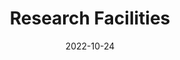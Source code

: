 ---
title: Research Facilities
date: 2022-10-24

type: landing

sections:

  - block: slider
    content:
      slides:
      - title: '<span style="color: #000; font-weight: bold;"><em>i-BRAIN</em> Nanofab Facilities</span>'
        content: 
          '<span style="color: #000; font-size: 20px; line-height: 1.1 !important;">i-BRAIN encompasses advanced research laboratories, unique nanofabrication facilities and a positive, interdisciplinary culture designed to create a globally influential innovation hub that leverages resources across science, engineering and medicine to create disruptive BCI technologies and the uniquely trained young talent that drive translation and commercialization to treat human brain diseases.</span>'

        align: left
        background:
          image:
            filename: facility_2_sub.png
            filters:
              brightness: 1.0
          position: center
          color: '#fff'
    design:
      # Slide height is automatic unless you force a specific height (e.g. '400px')
      slide_height: '500px'
      is_fullscreen: false
      # Automatically transition through slides?
      loop: false
      # Duration of transition between slides (in ms)
      interval: 2000
      # Custom CSS for text color
      css_style: |
        .hero-title, .hero-lead {
          color: #000 !important;
        }

  # - block: hero
  #   content:
  #     title: State-of-the-Art Research Facilities
  #     text: |
  #       Our laboratory is equipped with cutting-edge instruments and facilities to support world-class research in brain-computer interfaces, nanoelectronics, and bioelectronics.
  #     image:
  #       filename: facility_overall.png
  #   design:
  #     spacing:
  #       padding: ['40px', '0', '40px', '0']

  - block: markdown
    content:
      title: Equipment Inventory
      subtitle: 
      text: |
        ## Nanofabrication & Cleanroom
        <!--         
        <div class="d-flex justify-content-center" style="position: relative; display: inline-block;">
          {{< figure src="nanofab_layout.png" alt="Nanofabrication Layout" id="nanofab-image" >}}
          
          <div class="click-overlay" style="position: absolute; top: 0; left: 0; width: 100%; height: 100%; z-index: 10; pointer-events: none;">
            <a href="./ebl/" class="ebl-area" style="position: absolute; left: 184px; top: 273px; width: 545px; height: 152px; cursor: pointer; pointer-events: all; background: rgba(255,0,0,0.1); border: 2px solid rgba(255,0,0,0.3); display: block; text-decoration: none;" title="点击查看 Electron Beam Lithography 详情"></a>
          </div>
        </div>
         -->
        <!-- 设施导航栏 -->
        <div class="facility-navbar" style="background: linear-gradient(135deg, #8B1538, #2f84d1); margin-top: 20px; border-radius: 8px; overflow: hidden; box-shadow: 0 4px 8px rgba(0,0,0,0.2);">
          <div class="d-flex justify-content-center flex-wrap">
            <button class="nav-btn" data-target="overview" style="background: transparent; border: none; color: white; padding: 12px 20px; cursor: pointer; transition: all 0.3s; border-right: 1px solid rgba(255,255,255,0.2); font-weight: 500;" onmouseover="this.style.background='rgba(255,255,255,0.1)'" onmouseout="this.style.background='transparent'">Overview</button>
            <button class="nav-btn" data-target="lithography" style="background: transparent; border: none; color: white; padding: 12px 20px; cursor: pointer; transition: all 0.3s; border-right: 1px solid rgba(255,255,255,0.2); font-weight: 500;" onmouseover="this.style.background='rgba(255,255,255,0.1)'" onmouseout="this.style.background='transparent'">Lithography</button>
            <button class="nav-btn" data-target="deposition" style="background: transparent; border: none; color: white; padding: 12px 20px; cursor: pointer; transition: all 0.3s; border-right: 1px solid rgba(255,255,255,0.2); font-weight: 500;" onmouseover="this.style.background='rgba(255,255,255,0.1)'" onmouseout="this.style.background='transparent'">Thin Film Deposition</button>
            <button class="nav-btn" data-target="etching" style="background: transparent; border: none; color: white; padding: 12px 20px; cursor: pointer; transition: all 0.3s; border-right: 1px solid rgba(255,255,255,0.2); font-weight: 500;" onmouseover="this.style.background='rgba(255,255,255,0.1)'" onmouseout="this.style.background='transparent'">Etching</button>
            <button class="nav-btn" data-target="metrology" style="background: transparent; border: none; color: white; padding: 12px 20px; cursor: pointer; transition: all 0.3s; border-right: 1px solid rgba(255,255,255,0.2); font-weight: 500;" onmouseover="this.style.background='rgba(255,255,255,0.1)'" onmouseout="this.style.background='transparent'">Metrology and Backend</button>
            <button class="nav-btn" data-target="other" style="background: transparent; border: none; color: white; padding: 12px 20px; cursor: pointer; transition: all 0.3s; font-weight: 500;" onmouseover="this.style.background='rgba(255,255,255,0.1)'" onmouseout="this.style.background='transparent'">Other Facilities</button>
          </div>
        </div>
        
        <!-- 内容展示区域 -->
        <div class="facility-content" style="margin-top: 20px; padding: 20px; background: #f8f9fa; border-radius: 8px; min-height: 200px;">
          <div id="overview" class="content-panel" style="display: block;">
            <h3 style="color: #8B1538; margin-bottom: 15px;">🏢 设施概览</h3>
            <p>我们的纳米加工洁净室配备了完整的微纳制造工艺链，包括光刻、薄膜沉积、刻蚀、计量检测等关键工艺设备。</p>
            <div class="row mt-3">
              <div class="col-md-6">
                <h5>🔬 主要工艺能力</h5>
                <ul>
                  <li>电子束光刻 (EBL)</li>
                  <li>紫外光刻 (UV Lithography)</li>
                  <li>物理气相沉积 (PVD)</li>
                  <li>化学气相沉积 (CVD)</li>
                </ul>
              </div>
              <div class="col-md-6">
                <h5>📏 技术指标</h5>
                <ul>
                  <li>最小线宽: 8nm</li>
                  <li>套刻精度: ±10nm</li>
                  <li>洁净度: Class 100</li>
                  <li>温湿度控制: ±0.1°C, ±1%RH</li>
                </ul>
              </div>
            </div>
          </div>
          
          <div id="lithography" class="content-panel" style="display: none;">
            <h3 style="color: #8B1538; margin-bottom: 15px;">🔬 光刻工艺</h3>
            <div class="row">
              <div class="col-md-8">
                <h5>电子束光刻 (EBL)</h5>
                <p>高精度电子束光刻系统，支持纳米级图形制备。</p>
                <ul>
                  <li><strong>电子枪类型:</strong> Schottky Field Emission</li>
                  <li><strong>加速电压:</strong> 50kV</li>
                  <li><strong>分辨率:</strong> 8nm</li>
                  <li><strong>电流范围:</strong> 100pA - 100nA</li>
                  <li><strong>样品尺寸:</strong> 最大300mm</li>
                </ul>
                <a href="./ebl/" class="btn" style="background: #8B1538; color: white; padding: 8px 16px; text-decoration: none; border-radius: 4px; margin-top: 10px; display: inline-block;">查看详细规格 →</a>
              </div>
              <div class="col-md-4">
                <div style="background: #e9ecef; padding: 15px; border-radius: 8px; text-align: center;">
                  <h6>工艺流程</h6>
                  <p style="font-size: 0.9em; margin: 0;">样品准备 → 胶膜涂覆 → 曝光 → 显影 → 检测</p>
                </div>
              </div>
            </div>
          </div>
          
          <div id="deposition" class="content-panel" style="display: none;">
            <h3 style="color: #8B1538; margin-bottom: 15px;">🎯 薄膜沉积</h3>
            <p>提供多种薄膜沉积工艺，满足不同材料和厚度需求。</p>
            <div class="row">
              <div class="col-md-6">
                <h5>物理气相沉积 (PVD)</h5>
                <ul>
                  <li>溅射沉积</li>
                  <li>电子束蒸发</li>
                  <li>热蒸发</li>
                </ul>
              </div>
              <div class="col-md-6">
                <h5>化学气相沉积 (CVD)</h5>
                <ul>
                  <li>等离子体增强CVD</li>
                  <li>低压CVD</li>
                  <li>原子层沉积 (ALD)</li>
                </ul>
              </div>
            </div>
          </div>
          
          <div id="etching" class="content-panel" style="display: none;">
            <h3 style="color: #8B1538; margin-bottom: 15px;">⚡ 刻蚀工艺</h3>
            <p>精密刻蚀设备，支持各种材料的图形转移。</p>
            <ul>
              <li><strong>干法刻蚀:</strong> RIE, ICP-RIE, 深硅刻蚀</li>
              <li><strong>湿法刻蚀:</strong> 各种化学刻蚀液</li>
              <li><strong>刻蚀精度:</strong> ±5nm</li>
              <li><strong>深宽比:</strong> 最高50:1</li>
            </ul>
          </div>
          
          <div id="metrology" class="content-panel" style="display: none;">
            <h3 style="color: #8B1538; margin-bottom: 15px;">📊 计量检测</h3>
            <p>完善的计量检测设备，确保工艺质量和产品可靠性。</p>
            <div class="row">
              <div class="col-md-6">
                <h5>形貌检测</h5>
                <ul>
                  <li>扫描电子显微镜 (SEM)</li>
                  <li>原子力显微镜 (AFM)</li>
                  <li>光学显微镜</li>
                </ul>
              </div>
              <div class="col-md-6">
                <h5>电学测试</h5>
                <ul>
                  <li>探针台测试</li>
                  <li>参数分析仪</li>
                  <li>网络分析仪</li>
                </ul>
              </div>
            </div>
          </div>
          
          <div id="other" class="content-panel" style="display: none;">
            <h3 style="color: #8B1538; margin-bottom: 15px;">🔧 其他设施</h3>
            <p>配套的辅助设施和特殊工艺设备。</p>
            <ul>
              <li><strong>清洗设备:</strong> 超声波清洗、等离子体清洗</li>
              <li><strong>烘烤设备:</strong> 热板、烘箱、快速退火炉</li>
              <li><strong>存储设施:</strong> 氮气柜、真空存储</li>
              <li><strong>安全设施:</strong> 化学品柜、废液处理</li>
            </ul>
          </div>
        </div>
        
        <script>
        document.addEventListener('DOMContentLoaded', function() {
          const navButtons = document.querySelectorAll('.nav-btn');
          const contentPanels = document.querySelectorAll('.content-panel');
          
          navButtons.forEach(button => {
            button.addEventListener('click', function() {
              const target = this.getAttribute('data-target');
              
              // 移除所有按钮的激活状态
              navButtons.forEach(btn => {
                btn.style.background = 'transparent';
                btn.style.fontWeight = '500';
              });
              
              // 激活当前按钮
              this.style.background = 'rgba(255,255,255,0.2)';
              this.style.fontWeight = '600';
              
              // 隐藏所有内容面板
              contentPanels.forEach(panel => {
                panel.style.display = 'none';
              });
              
              // 显示目标内容面板
              const targetPanel = document.getElementById(target);
              if (targetPanel) {
                targetPanel.style.display = 'block';
              }
            });
          });
        });
        </script>
        
        #### 电子束光刻 (EBL)
        - **电子枪类型：** Schottky Field Emission, Gaussian beam shape
        - **加速电压：** 50 kV
        - **束流范围：** 100 pA – 100 nA
            - **分辨率：** 8 nm  
            - **套刻精度：** ±10 nm  
            - **拼接精度：** ±10 nm  
            - **最大曝光场：**  
                - 2000 μm @ 25 kV  
                - 1000 μm @ 50 kV  
            - **最大样品尺寸：** 200 mm  


        - **Maskless Aligner:**
            - **最大样品尺寸：** 300 mm / 12 inch  
            - **最大曝光面积：** 290 mm × 290 mm  
            - **分辨率：** ≤600 nm  
            - **套刻精度：** 500 nm @ 200 mm  
            - **光源：** 375 nm / 405 nm 

        
        ## Mask Aligner Specifications

        - **Automation:** Mechanical semi-automatic transfer, automatic alignment, and automatic exposure  
        - **Exposure Area:** 210 × 210 mm  
        - **Illumination Uniformity:** ≤ 4%  
        - **UV Beam Angle:** ≤ 2°  
        - **UV Central Wavelengths:** 365 / 405 / 435 nm  
        - **Gap Adjustment:** 0 – ≥ 1000 µm, adjustable  
        - **Alignment Accuracy:**  
          - Front-side alignment: ≤ ±1 µm  
          - Backside alignment: ≤ ±2 µm (with infrared alignment capability)  
        - **Exposure Modes:**  
          - Contact/vacuum exposure: ≤ 1 µm  
          - Proximity exposure gap: 10 µm ± 3 µm  
          - Modes: Hard contact (vacuum), soft contact, proximity exposure  
        - **Pre-Alignment System:**  
          - Image recognition and automatic rotation system with pre-alignment stage  
          - Rotation angle range: ≥ ±180°  
          - Rotation accuracy: ≤ 0.01°  
        - **Automatic Alignment System:**  
          - Includes UVW alignment stage and air-bearing auto-leveling system  
          - Alignment range (X, Y): ≥ ±5 mm  
          - Rotation angle adjustment: ≥ ±3°  
          - Microscopes (top and bottom) with two sets of lenses each, controlled by XYZ motorized stages  
        - **Mask Sizes Supported:** 9" × 9", 7" × 7", 6" × 6", 5" × 5"  
        - **Substrate Sizes Supported:** 8", 6", 5", 4", 3"  
        - **Alignment Stage Z-axis Movement:** ≥ ±25 mm, with three-point air-bearing leveling  

        ## E-Beam Evaporator System Specifications

        - **Maximum Wafer Size:** 200 mm / 8 inch  
        - **Substrate Temperature:** Up to 80°C  
        - **Film Uniformity:** ±2% @ 8 inch  
        - **Crucibles:** 6 crucibles, 25 cc each  
        - **Power Supply:** 10 kW  
        - **Electron Beam High Voltage:** 10 kV  
        - **Maximum Beam Current:** 1000 mA  
        - **Photolithography** - Maskless Aligner
          - UV exposure system with contact and proximity modes
          - Minimum feature size: 1 μm

        ### **Etching & Deposition**
        - **Reactive Ion Etching (RIE)** - Oxford Plasmalab 80 Plus
          - Anisotropic dry etching for silicon, III-V semiconductors
          - Multiple gas chemistry options
        
        - **Chemical Vapor Deposition (CVD)** - Aixtron 200/4 RF-S
          - Metal-organic CVD for III-V nanowire growth
          - Temperature range: 400-800°C
        
        - **Atomic Layer Deposition (ALD)** - Cambridge NanoTech Savannah S100
          - Conformal thin film deposition
          - Thickness control: < 1 Å precision
        
        ---
    design:
      columns: '1'

  

  # - block: markdown
  #   content:
  #     title: Visit Our Facilities
  #     subtitle: Schedule a tour or discuss collaboration opportunities
  #     text: |
  #       <div style="text-align: center; padding: 40px; background: linear-gradient(135deg, #28a745 0%, #20c997 100%); border-radius: 10px; color: white; margin: 20px 0;">
  #         <h3 style="color: white; margin-bottom: 20px;">Interested in Our Facilities?</h3>
  #         <p style="font-size: 18px; margin-bottom: 30px;">Schedule a facility tour or discuss potential collaborations with our team.</p>
  #         <div style="display: flex; justify-content: center; gap: 20px; flex-wrap: wrap;">
  #           <a href="../contact/" style="background: white; color: #28a745; padding: 15px 30px; border-radius: 5px; text-decoration: none; font-weight: bold; display: inline-block;">Contact Us</a>
  #           <a href="mailto:facilities@ibrain-lab.com" style="background: rgba(255,255,255,0.2); color: white; padding: 15px 30px; border-radius: 5px; text-decoration: none; font-weight: bold; display: inline-block; border: 2px solid white;">Schedule Tour</a>
  #         </div>
  #       </div>
  #   design:
  #     columns: '1'
---